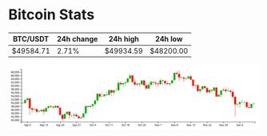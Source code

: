 # Bitcoin Stats

BTC/USDT|24h change|24h high|24h low|
|---|---|---|---|
|$49584.71|2.71%|$49934.59|$48200.00|

<img src="./chart.svg">
